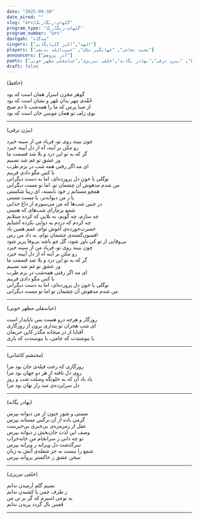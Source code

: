 ```yaml
---
date: "2025-09-30"
date_aired: ""
slug: "گلهای-رنگارنگ/۵۳۷"
program_type: "گلهای-رنگارنگ"
program_number: "۵۳۷"
dastgah: "سه‌گاه"
singers: ["الهه","اکبر گلپایگانی"]
players: ["مجید نجاحی", "جهانگیر ملک", "حبیب‌الله بدیعی"]
announcers: ["آذر پژوهش"]
poets: ["محتشم کاشانی", "حافظ", "بیژن ترقی","بهادر یگانه","خلقی تبریزی","عباسقلی مظهر خویی"]
draft: false
---
```


(حافظ)  

گوهر مخزن اسرار همان است كه بود  
حُقّه‌ی مِهر بدان مُهر و نشان است كه بود  
از صبا پرس كه ما را همه‌شب تا دم صبح  
بوی زلف تو همان مونس جان است كه بود

---

(بیژن ترقی)

چون ببیند روی تو، فریاد من از سینه خیزد  
رو مكن بر آینه، آه از دل آیینه خیزد  
گر كه به تو این درد و بلا شد قسمت ما  
وز عشق تو غم شد نصیبم  
ای مه اگر رفتی همه شب در بزم طرب  
با كس مگو دادی فریبم  
نوگلی با خونِ دل پرورده‌ای، اما به دست دیگرانی  
من شدم مدهوش آن چشمان تو، اما تو مست دیگرانی  
همچو مستانم ز خود نابسته، ای زیبا شكستی  
یا ز من دیوانه‌تر، یا مست مستی  
در چنین شب‌ها كه من می‌سوزم از داغ جدایی  
شمع بزم‌آرای شب‌های كه هستی  
چه سازم، چه گویم، به بلایی كه كرده مبتلایم  
چه كردم كه دردم به دوایی نكرده آشنایم  
حسرت‌خورده‌ی آغوش توام، غمم همین باد  
افسون‌گشته‌ی چشمان توام، به داد من رس  
بی‌وفایی از تو كی باور شود، گل چو باشد بی‌وفا پرپر شود  
چون ببیند روی تو، فریاد من از سینه خیزد  
رو مكن بر آینه آه از دل آیینه خیزد  
گر كه به تو این درد و بلا شد قسمت ما  
وز عشق تو غم شد نصیبم  
ای مه اگر رفتی همه‌شب در بزم طرب  
با كس مگو دادی فریبم  
نوگلی با خون دل پرورده‌ای، اما به دست دیگرانی  
من شدم مدهوش آن چشمان تو اما تو مست دیگرانی

---

(عباسقلی مظهر خویی)

روزگار و هرچه درو هست بس ناپایدار است  
ای شب هجران تو پنداری برون از روزگاری  
آفتابا از در میخانه مگذر كاین حریفان  
یا بنوشندت كه جامی، یا ببوسندت كه یاری

---

(محتشم کاشانی)

روزگاری كه رخت قبله‌ی جان بود مرا  
روی دل تافته از هر دو جهان بود مرا  
یاد باد آن كه به خلوتگه وصلت شب و روز  
دل سراپرده‌ی صد راز نهان بود مرا

---

(بهادر یگانه)

مستی و شور جنون از من دیوانه بپرس  
گرمی باده از آن نرگس مستانه بپرس  
عقل از زمزمزه‌ی بی‌خبری بی‌خبرست  
وصف این لذت جان‌بخش ز دیوانه بپرس  
تو چه دانی ز سرانجام منِ خانه‌خراب  
سرگذشت دل ویرانه ز ویرانه بپرس  
شمع را نیست به جز شعله‌ی آتش به زبان  
سخن عشق ز خاكستر پروانه بپرس

---

(خلقی تبریزی)

نسیم گلم آرمیدن ندانم  
ز طرف چمن پا كشیدن ندانم  
به نوعی اسیرم كه گر بر تن من  
قفس بال گردد پریدن ندانم

---